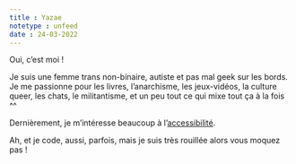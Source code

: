 ```yaml
---
title : Yazae
notetype : unfeed
date : 24-03-2022
---
```


Oui, c’est moi !  

Je suis une femme trans non-binaire, autiste et pas mal geek sur les bords. Je me passionne pour les livres, l’anarchisme, les jeux-vidéos, la culture queer, les chats, le militantisme, et un peu tout ce qui mixe tout ça à la fois ^^  

Dernièrement, je m’intéresse beaucoup à l’[accessibilité](Formations-sur-l-accessibilité).

Ah, et je code, aussi, parfois, mais je suis très rouillée alors vous moquez pas !
